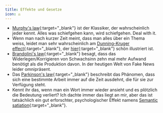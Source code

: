 ```yaml
---
title: Effekte und Gesetze
icon: ⚖️
---
```


- [Murphy's law](https://en.wikipedia.org/wiki/Murphy%27s_law){:target="_blank"} ist der Klassiker, der wahrscheinlich jeder kennt. Alles was schiefgehen kann, wird schiefgehen. Deal with it.
- Wenn man nach kurzer Zeit meint, dass man alles über ein Thema weiss, leidet man sehr wahrscheinlich am [Dunning-Kruger effect](https://en.wikipedia.org/wiki/Dunning%E2%80%93Kruger_effect){:target="_blank"}, der [hier](https://www.coachdirectors.co.uk/wp-content/uploads/2019/02/Dunning-Kruger-Chart-1.jpg){:target="_blank"} schön illustriert ist.
- [Brandolini's law](https://en.wikipedia.org/wiki/Brandolini%27s_law){:target="_blank"} besagt, dass das Widerlegen/Korrigieren von Schwachsinn zehn mal mehr Aufwand benötigt als die Produktion davon. In der heutigen Welt von Fake News leider omnipräsent.
- Das [Parkinson's law](https://en.wikipedia.org/wiki/Parkinson%27s_law){:target="_blank"} beschreibt das Phänomen, dass sich eine bestimmte Arbeit immer auf die Zeit ausdehnt, die für sie zur Verfügung steht.
- Kennt ihr das, wenn man ein Wort immer wieder ansieht und es plötzlich die Bedeutung verliert? Ich dachte immer das liegt an mir, aber das ist tatsächlich ein gut erforschter, psychologischer Effekt namens [Semantic satiation](https://en.wikipedia.org/wiki/Semantic_satiation){:target="_blank"}.
